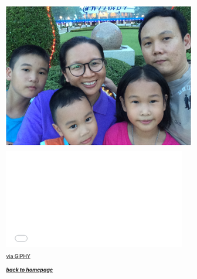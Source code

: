<p align="center"> <img src="pictures/2016-07-17 18.49.42.jpg"/> </p>
<iframe src="//giphy.com/embed/4BL01BgDAW4N2" width="480" height="261" frameBorder="0" class="giphy-embed" allowFullScreen></iframe><p><a href="https://giphy.com/gifs/4BL01BgDAW4N2">via GIPHY</a></p>

##### [*back to homepage*](index.md)

